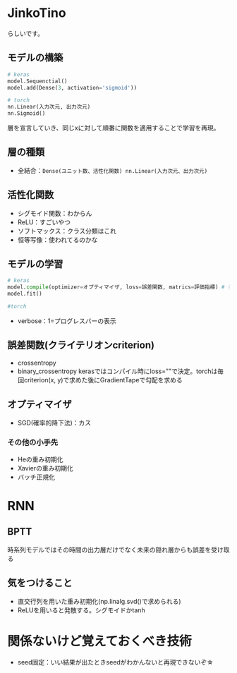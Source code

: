# JinkoTino
らしいです。

## モデルの構築
```python
# keras
model.Sequenctial()
model.add(Dense(3, activation='sigmoid'))

# torch
nn.Linear(入力次元, 出力次元)
nn.Sigmoid()
``` 
層を宣言していき、同じxに対して順番に関数を適用することで学習を再現。

## 層の種類
- 全結合：```Dense(ユニット数、活性化関数) nn.Linear(入力次元、出力次元)```

## 活性化関数
- シグモイド関数：わからん
- ReLU：すごいやつ
- ソフトマックス：クラス分類はこれ
- 恒等写像：使われてるのかな

## モデルの学習
```python
# keras
model.compile(optimizer=オプティマイザ, loss=誤差関数, matrics=評価指標) # 学習の設定
model.fit()

#torch
```
- verbose：1=プログレスバーの表示

## 誤差関数(クライテリオンcriterion)
- crossentropy
- binary_crossentropy
kerasではコンパイル時にloss=""で決定。torchは毎回criterion(x, y)で求めた後にGradientTapeで勾配を求める

## オプティマイザ
- SGD(確率的降下法)：カス

### その他の小手先
- Heの重み初期化
- Xavierの重み初期化
- バッチ正規化

# RNN
## BPTT
時系列モデルではその時間の出力層だけでなく未来の隠れ層からも誤差を受け取る

## 気をつけること
- 直交行列を用いた重み初期化(np.linalg.svd()で求められる)
- ReLUを用いると発散する。シグモイドかtanh


# 関係ないけど覚えておくべき技術
- seed固定：いい結果が出たときseedがわかんないと再現できないぞ☆
